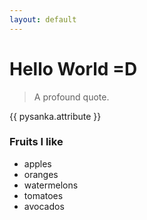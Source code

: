 ```yaml
---
layout: default
---
```


# Hello World =D

> A profound quote.

{{ pysanka.attribute }}

### Fruits I like

- apples
- oranges
- watermelons
- tomatoes
- avocados
